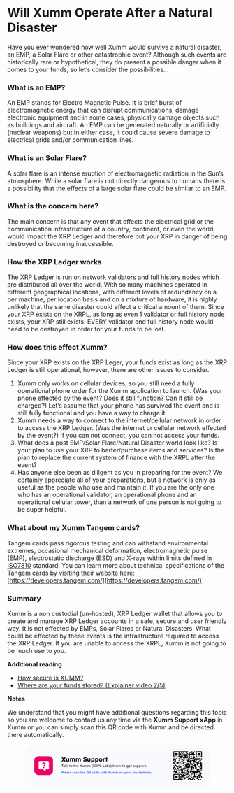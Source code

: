 # Will Xumm Operate After a Natural Disaster

Have you ever wondered how well Xumm would survive a natural disaster, an EMP, a Solar Flare or other catastrophic event? Although such events are historically rare or hypothetical, they do present a possible danger when it comes to your funds, so let’s consider the possibilities…

### **What is an EMP?**

An EMP stands for Electro Magnetic Pulse. It is brief burst of electromagnetic energy that can disrupt communications, damage electronic equipment and in some cases, physically damage objects such as buildings and aircraft.  An EMP can be generated naturally or artificially (nuclear weapons) but in either case, it could cause severe damage to electrical grids and/or communication lines.

### **What is an Solar Flare?**

A solar flare is an intense eruption of electromagnetic radiation in the Sun’s atmosphere. While a solar flare is not directly dangerous to humans there is a possibility that the effects of a large solar flare could be similar to an EMP.

### **What is the concern here?**

The main concern is that any event that effects the electrical grid or the communication infrastructure of a country, continent, or even the world, would impact the XRP Ledger and therefore put your XRP in danger of being destroyed or becoming inaccessible.

### **How the XRP Ledger works**

The XRP Ledger is run on network validators and full history nodes which are distributed all over the world. With so many machines operated in different geographical locations, with different levels of redundancy on a per machine, per location basis and on a mixture of hardware, it is highly unlikely that the same disaster could effect a critical amount of them. Since your XRP exists on the XRPL, as long as even 1 validator or full history node exists, your XRP still exists.  EVERY validator and full history node would need to be destroyed in order for your funds to be lost.

### **How does this effect Xumm?**

Since your XRP exists on the XRP Leger, your funds exist as long as the XRP Ledger is still operational, however, there are other issues to consider.

1. Xumm only works on cellular devices, so you still need a fully operational phone order for the Xumm application to launch. (Was your phone effected by the event? Does it still function? Can it still be charged?) Let’s assume that your phone has survived the event and is still fully functional and you have a way to charge it.
2. Xumm needs a way to connect to the internet/cellular network in order to access the XRP Ledger. (Was the internet or cellular network effected by the event?) If you can not connect, you can not access your funds.
3. What does a post EMP/Solar Flare/Natural Disaster world look like? Is your plan to use your XRP to barter/purchase items and services? Is the plan to replace the current system of finance with the XRPL after the event?
4. Has anyone else been as diligent as you in preparing for the event? We certainly appreciate all of your preparations, but a network is only as useful as the people who use and maintain it. If you are the only one who has an operational validator, an operational phone and an operational cellular tower, than a network of one person is not going to be super helpful.

### **What about my Xumm Tangem cards?**

Tangem cards pass rigorous testing and can withstand environmental extremes, occasional mechanical deformation, electromagnetic pulse (EMP), electrostatic discharge (ESD) and X-rays within limits defined in [ISO7810](https://en.wikipedia.org/wiki/ISO/IEC\_7810) standard.   You can learn more about technical specifications of the Tangem cards by visiting their website here:[https://developers.tangem.com/](https://developers.tangem.com/)

### **Summary**

Xumm is a non custodial (un-hosted), XRP Ledger wallet that allows you to create and manage XRP Ledger accounts in a safe, secure and user friendly way. It is not effected by EMPs, Solar Flares or Natural Disasters. What could be effected by these events is the infrastructure required to access the XRP Ledger. If you are unable to access the XRPL, Xumm is not going to be much use to you.

**Additional reading**

* [How secure is XUMM?](https://support.xumm.app/hc/en-us/articles/4427109779986)
* [Where are your funds stored? (Explainer video 2/5)](https://support.xumm.app/hc/en-us/articles/4408081411474)

**Notes**

We understand that you might have additional questions regarding this topic so you are welcome to contact us any time via the **Xumm Support xApp** in Xumm or you can simply scan this QR code with Xumm and be directed there automatically.

<figure><img src="../../.gitbook/assets/Support banner Xumm.png" alt=""><figcaption></figcaption></figure>
